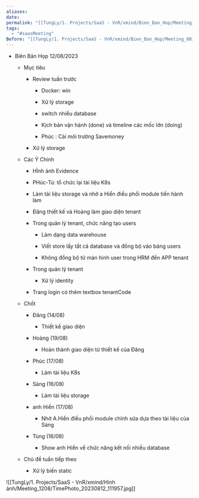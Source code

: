 ```yaml
---
aliases: 
date: 
permalink: "[[TungLy/1. Projects/SaaS - VnR/xmind/Bien_Ban_Hop/Meeting_00]]"
tags:
  - "#saasMeeting"
Before: "[[TungLy/1. Projects/SaaS - VnR/xmind/Bien_Ban_Hop/Meeting_0810]]"
---
```

- Biên Bản Họp 12/08/2023
    
    - Mục tiêu
        
        - Review tuần trước
            
            - Docker: win
                
            - Xử lý storage
                
            - switch nhiều database
                
            - Kịch bản vận hành (done) và timeline các mốc lớn (doing)
                
            - Phúc : Cài môi trường Savemoney
                
        - Xử lý storage
            
    - Các Ý Chính
        
        - HÌnh ảnh Evidence
            
        - PHúc-Tú: tổ chức lại tài liệu K8s
            
        - Làm tài liệu storage và nhờ a Hiển điều phối module tiến hành làm
            
        - Đăng thiết kế và Hoàng làm giao diện tenant
            
        - Trong quản lý tenant, chức năng tạo users
            
            - Làm dạng data warehouse
                
            - Viết store lấy tất cả database và đồng bộ vào bảng users
                
            - Không đồng bộ từ màn hinh user trong HRM đến APP tenant
                
        - Trong quản lý tenant
            
            - Xử lý identity
                
        - Trang login có thêm textbox tenantCode
            
    - Chốt
        
        - Đăng (14/08)
            
            - Thiết kế giao diện
                
        - Hoàng (19/08)
            
            - Hoàn thành giao diện từ thiết kế của Đăng
                
        - Phúc (17/08)
            
            - Làm tài liệu K8s
                
        - Sáng (16/08)
            
            - Làm tài liệu storage
                
        - anh Hiển (17/08)
            
            - Nhờ A.Hiển điều phối module chỉnh sửa dựa theo tài liệu của Sáng
                
        - Tùng (16/08)
            
            - Show anh Hiển về chức năng kết nối nhiều database
                
    - Chủ đề tuần tiếp theo
        
        - Xử lý biến static

![[TungLy/1. Projects/SaaS - VnR/xmind/Hình ảnh/Meeting_1208/TimePhoto_20230812_111957.jpg]]
